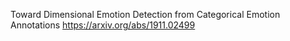 Toward Dimensional Emotion Detection from Categorical Emotion Annotations
https://arxiv.org/abs/1911.02499
